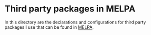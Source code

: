 # Third party packages in MELPA

In this directory are the declarations and configurations for third party
packages I use that can be found in [MELPA](https://melpa.org/).

[//]: # (README.md ends here)
